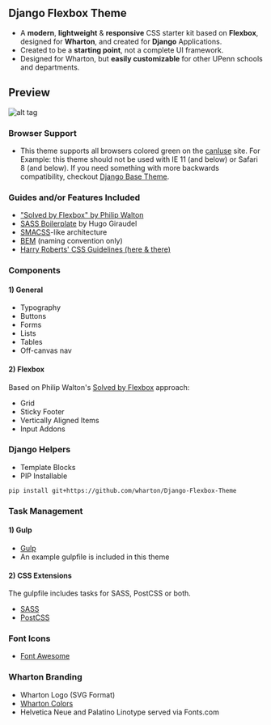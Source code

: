 ## Django Flexbox Theme
- A <strong>modern</strong>, <strong>lightweight</strong> & <strong>responsive</strong> CSS starter kit based on <strong>Flexbox</strong>, designed for <strong>Wharton</strong>, and created for <strong>Django</strong> Applications.
- Created to be a <strong>starting point</strong>, not a complete UI framework.
- Designed for Wharton, but <strong>easily customizable</strong> for other UPenn schools and departments.

## Preview
![alt tag](https://github.com/wharton/django-flexbox-theme/blob/master/preview.png)

### Browser Support
- This theme supports all browsers colored green on the <a href="http://caniuse.com/#search=flexbox">canIuse</a> site. For Example: this theme should not be used with IE 11 (and below) or Safari 8 (and below). If you need something with more backwards compatibility, checkout <a href="https://github.com/wharton/django-base-theme">Django Base Theme</a>.

### Guides and/or Features Included
- <a href="http://philipwalton.github.io/solved-by-flexbox">"Solved by Flexbox" by Philip Walton</a>
- <a href="https://github.com/HugoGiraudel/sass-boilerplate">SASS Boilerplate</a> by Hugo Giraudel
- <a href="https://smacss.com">SMACSS</a>-like architecture
- <a href="http://getbem.com/introduction">BEM</a> (naming convention only)
- <a href="http://cssguidelin.es">Harry Roberts' CSS Guidelines (here & there)</a>

### Components

#### 1) General 
- Typography
- Buttons
- Forms
- Lists
- Tables
- Off-canvas nav

#### 2) Flexbox
Based on Philip Walton's <a href="https://philipwalton.github.io/solved-by-flexbox">Solved by Flexbox</a> approach:

- Grid
- Sticky Footer
- Vertically Aligned Items
- Input Addons


### Django Helpers
- Template Blocks
- PIP Installable
<pre><code>pip install git+https://github.com/wharton/Django-Flexbox-Theme</code></pre>

### Task Management

#### 1) Gulp
- <a href="http://gulpjs.com">Gulp</a>
- An example gulpfile is included in this theme

#### 2) CSS Extensions
The gulpfile includes tasks for SASS, PostCSS or both.

- <a href="http://sass-lang.com">SASS</a>
- <a href="http://postcss.org">PostCSS</a>

### Font Icons
- <a href="https://fortawesome.github.io/Font-Awesome">Font Awesome</a>

### Wharton Branding 
- Wharton Logo (SVG Format)
- <a href="https://standards.wharton.upenn.edu/color">Wharton Colors</a>
- Helvetica Neue and Palatino Linotype served via Fonts.com
